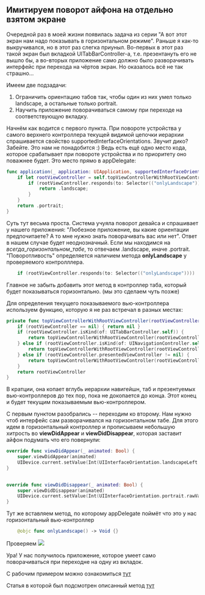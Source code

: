 Имитируем поворот айфона на отдельно взятом экране
----------------------------------

Очередной раз в моей жизни появилась задача из серии "А вот этот экран нам надо показывать в горизонтальном режиме". Раньше я как-то выкручивался, но в этот раз слегка приуныл. Во-первых в этот раз такой экран был вкладкой UITabBarController-а, т.е. презентануть его не вышло бы, а во-вторых приложение само должно было разворачивать интерфейс при перехода на чёртов экран. Но оказалось всё не так страшно...
<cut/>


Имеем две подзадачи:
1) Ограничить ориентацию табов так, чтобы один из них умел только landscape, а остальные только portrait.
2) Научить приложение поворачиваться самому при переходе на соответствующую вкладку.

Начнём как водится с первого пункта. При повороте устройства у самого верхнего контроллера текущей видимой цепочки иерархии спрашивается свойство supportedInterfaceOrientations. Звучит дико? Забейте. Это нам не понадобится :)
Ведь есть ещё одно место кода, которое срабатывает при повороте устройства и по приоритету оно поважнее будет. Это место прямо в appDelegate:
```swift
func application(_ application: UIApplication, supportedInterfaceOrientationsFor window: UIWindow?) -> UIInterfaceOrientationMask {
	if let rootViewController = self.topViewControllerWithRootViewController(rootViewController: window?.rootViewController) {
		if (rootViewController.responds(to: Selector(("onlyLandscape")))) {
			return .landscape;
		}
	}
	return .portrait;
}
```

Суть тут весьма проста. Система учуяла поворот девайса и спрашивает у нашего приложения: "Любезное приложение, вы какие ориентации предпочитаете? А то мне нужно знать поворачивать вас или нет". Ответ в нашем случае будет неоднозначный. Если мы находимся на _всегда_\__горизонтальном_\__табе_, то отвечаем .landscape, иначе .portrait. "Поворотливость" определяется  наличием метода __onlyLandscape__ у проверяемого контролллера.
```swift
	if (rootViewController.responds(to: Selector(("onlyLandscape"))))
```
Главное не забыть добавить этот метод в контроллер таба, который будет показываться горизонтально. (мы это сделаем чуть позже)

Для определения текущего показываемого вью-контроллера используем функцию, которую я не раз встречал в разных
местах:

```swift
private func topViewControllerWithRootViewController(rootViewController: UIViewController!) -> UIViewController? {
	if (rootViewController == nil) { return nil }
	if (rootViewController.isKind(of: UITabBarController.self)) {
		return topViewControllerWithRootViewController(rootViewController: (rootViewController as! UITabBarController).selectedViewController)
	} else if (rootViewController.isKind(of: UINavigationController.self)) {
		return topViewControllerWithRootViewController(rootViewController: (rootViewController as! UINavigationController).visibleViewController)
	} else if (rootViewController.presentedViewController != nil) {
		return topViewControllerWithRootViewController(rootViewController: rootViewController.presentedViewController)
	}
	return rootViewController
}
```
В кратции, она копает вглубь иерархии навигейшн, таб и презентуемых вью-контроллеров до тех пор, пока не докопается до конца. Этот конец и будет текущим показываемым вью-контроллером.

С первым пунктом разобрались -- переходим ко второму. Нам нужно чтоб интерфейс сам разворачивался на горизонтальном табе. Для этого идем в горизонтальный контроллер и прописываем небольшую хитрость во __viewDidAppear__ и __viewDidDisappear__, которая заставит айфон подумать что его повернули:
```swift
override func viewDidAppear(_ animated: Bool) {
	super.viewDidAppear(animated)
	UIDevice.current.setValue(Int(UIInterfaceOrientation.landscapeLeft.rawValue), forKey: "orientation")
}

    
override func viewDidDisappear(_ animated: Bool) {
	super.viewDidDisappear(animated)
	UIDevice.current.setValue(Int(UIInterfaceOrientation.portrait.rawValue), forKey: "orientation")
}	
```

Тут же вставляем метод, по которому appDelegate поймёт что это у нас горизонтальный вью-контроллер
```swift
	@objc func onlyLandscape() -> Void {}
```


Проверяем
![](https://habrastorage.org/webt/bz/dr/ci/bzdrcidck5h7gldcgdsgvpc2oqg.gif)

Ура! У нас получилось приложение, которое умеет само поворачиваться при переходне на одну из вкладок.

С рабочим примером можно ознакомиться [тут](https://github.com/funkydevil/SingleTabLandscapeMode)

Статья в которой был подсмотрен описанный метод [тут](https://medium.com/@sunnyleeyun/swift-100-days-project-24-portrait-landscape-how-to-allow-rotate-in-one-vc-d717678301c1)
